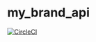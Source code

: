 # my_brand_api

[![CircleCI](https://dl.circleci.com/status-badge/img/gh/teerenzo/my_brand_api/tree/develop.svg?style=svg)](https://dl.circleci.com/status-badge/redirect/gh/teerenzo/my_brand_api/tree/develop)
